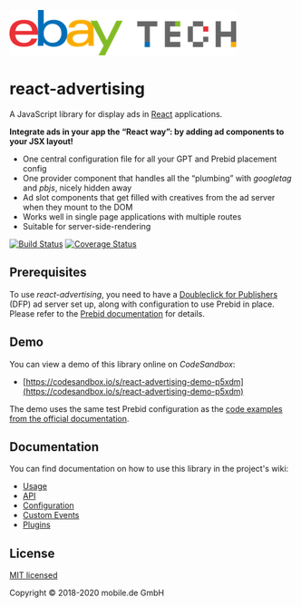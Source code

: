 ![eBay Tech Logo](ebay-tech-logo.png "eBay Tech Logo")

# react-advertising

A JavaScript library for display ads in [React](https://reactjs.org) applications.

**Integrate ads in your app the “React way”: by adding ad components to your JSX layout!**

* One central configuration file for all your GPT and Prebid placement config
* One provider component that handles all the “plumbing” with *googletag* and *pbjs*, nicely hidden away
* Ad slot components that get filled with creatives from the ad server when they mount to the DOM
* Works well in single page applications with multiple routes
* Suitable for server-side-rendering

[![Build Status](https://travis-ci.com/technology-ebay-de/react-advertising.svg?branch=master)](https://travis-ci.com/technology-ebay-de/react-advertising) [![Coverage Status](https://coveralls.io/repos/github/technology-ebay-de/react-advertising/badge.svg?branch=master)](https://coveralls.io/github/technology-ebay-de/react-advertising?branch=master)

## Prerequisites

To use *react-advertising*, you need to have a [Doubleclick for Publishers](https://www.google.com/intl/en/doubleclick/publishers/welcome/)
(DFP) ad server set up, along with configuration to use Prebid in place. Please refer to the
[Prebid documentation](http://prebid.org/overview/intro.html) for details.

## Demo

You can view a demo of this library online on *CodeSandbox*:

*   [https://codesandbox.io/s/react-advertising-demo-p5xdm](https://codesandbox.io/s/react-advertising-demo-p5xdm)

The demo uses the same test Prebid configuration as the
[code examples from the official documentation](http://prebid.org/dev-docs/examples/basic-example.html).

## Documentation

You can find documentation on how to use this library in the project's wiki:

* [Usage](https://github.com/technology-ebay-de/react-advertising/wiki/Usage)
* [API](https://github.com/technology-ebay-de/react-advertising/wiki/API)
* [Configuration](https://github.com/technology-ebay-de/react-advertising/wiki/Configuration)
* [Custom Events](https://github.com/technology-ebay-de/react-advertising/wiki/Custom-Events)
* [Plugins](https://github.com/technology-ebay-de/react-advertising/wiki/Custom-Events)

## License

[MIT licensed](LICENSE)

Copyright © 2018-2020 mobile.de GmbH
